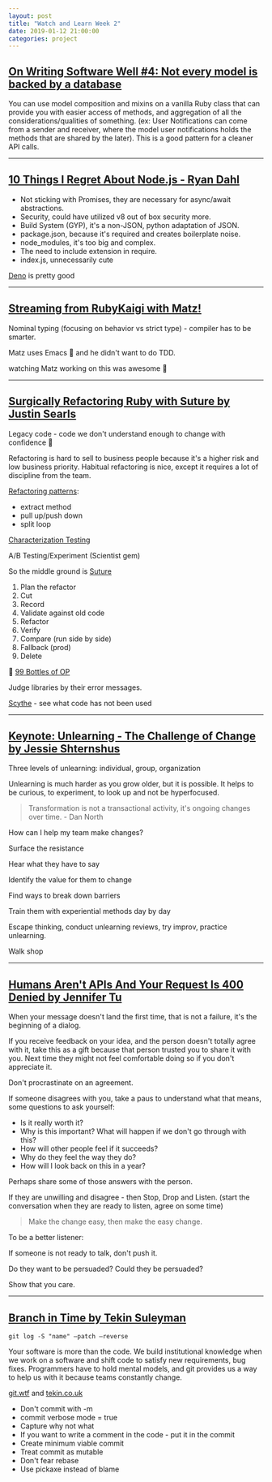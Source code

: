 ```yaml
---
layout: post
title: "Watch and Learn Week 2"
date: 2019-01-12 21:00:00
categories: project
---
```


## [On Writing Software Well #4: Not every model is backed by a database](https://www.youtube.com/watch?v=MQw9zF9IehI)

You can use model composition and mixins on a vanilla Ruby class that can provide you with easier access of methods, and aggregation of all the considerations/qualities of something. (ex: User Notifications can come from a sender and receiver, where the model user notifications holds the methods that are shared by the later). This is a good pattern for a cleaner API calls.

---

## [10 Things I Regret About Node.js - Ryan Dahl](https://www.youtube.com/watch?v=M3BM9TB-8yA)

- Not sticking with Promises, they are necessary for async/await abstractions.
- Security, could have utilized v8 out of box security more.
- Build System (GYP), it's a non-JSON, python adaptation of JSON.
- package.json, because it's required and creates boilerplate noise.
- node_modules, it's too big and complex.
- The need to include extension in require.
- index.js, unnecessarily cute

[Deno](https://github.com/denoland/deno) is pretty good

---

## [Streaming from RubyKaigi with Matz!](https://www.youtube.com/watch?v=zEf6iUIkjf4)

Nominal typing (focusing on behavior vs strict type) - compiler has to be smarter.

Matz uses Emacs 🤪 and he didn't want to do TDD.

watching Matz working on this was awesome 🥴

---

## [Surgically Refactoring Ruby with Suture by Justin Searls](https://www.youtube.com/watch?v=pBginuIW2WU)

Legacy code - code we don't understand enough to change with confidence 💜

Refactoring is hard to sell to business people because it's a higher risk and low business priority. Habitual refactoring is nice, except it requires a lot of discipline from the team.

[Refactoring patterns](https://www.amazon.com/Refactoring-Ruby-Addison-Wesley-Professional/dp/0321984137/ref=sr_1_1?s=books&ie=UTF8&qid=1547174493&sr=1-1&keywords=Refactoring+ruby):

- extract method
- pull up/push down
- split loop

 [Characterization Testing](https://www.amazon.com/Working-Effectively-Legacy-Michael-Feathers/dp/0131177052)

A/B Testing/Experiment (Scientist  gem)

So the middle ground is [Suture](https://github.com/testdouble/suture)

1. Plan the refactor
2. Cut
3. Record
4.  Validate against old code
5. Refactor
6. Verify
7. Compare (run side by side)
8. Fallback (prod)
9. Delete

🌟 [99 Bottles of OP](https://www.sandimetz.com/99bottles/)

Judge libraries by their error messages.

[Scythe](https://github.com/michaelfeathers/scythe) - see what code has not been used

---

## [Keynote: Unlearning - The Challenge of Change by Jessie Shternshus](https://www.youtube.com/watch?v=M0yO5sPxp-w)

Three levels of unlearning: individual, group, organization

Unlearning is much harder as you grow older, but it is possible. It helps to  be curious, to experiment, to look up and not be hyperfocused.

> Transformation is not a transactional activity, it's ongoing changes over time. - Dan North

How can  I help my team make changes?

Surface the resistance

Hear what they have to say

Identify the value for them to change

Find ways to break down barriers

Train them with experiential methods day by day

Escape thinking, conduct unlearning reviews, try improv, practice unlearning.

Walk shop

---

## [Humans Aren't APIs And Your Request Is 400 Denied by Jennifer Tu](https://www.youtube.com/watch?v=jnC-JvbqnlA)

When your message doesn't land the first time, that is not a failure, it's the beginning of a dialog.

If you receive feedback on your idea, and the person doesn't totally agree with it, take this as a gift because that person trusted you to share it with you. Next time they might not feel comfortable doing so if you don't appreciate it.

Don't procrastinate on an agreement.

If someone disagrees with you, take a paus to understand what that means, some questions to ask yourself:

- Is it really worth it?
- Why is this important? What will happen if we don't go through with this?
- How will other people feel if it succeeds?
- Why do they feel the way they do?
- How will I look back on this in a year?

Perhaps share some of those answers with the person.

If they are unwilling and disagree - then Stop, Drop and Listen. (start the conversation when they are ready to listen, agree on some time)

> Make the change easy, then make the easy change.

To be a better listener:

If someone is not ready to talk, don't push it.

Do they want to be persuaded? Could they be persuaded?

Show that you care.

---

## [Branch in Time by Tekin Suleyman](https://www.youtube.com/watch?v=8OOTVxKDwe0)

`git log -S "name" —patch —reverse`

Your software is more than the code. We build institutional knowledge when we work on a software and shift code to satisfy new requirements, bug fixes.  Programmers have to hold mental models, and git provides us a way to help us with it because teams constantly change.

[git.wtf](http://git.wtf) and [tekin.co.uk](http://tekin.co.uk)

- Don't commit with -m
- commit verbose mode = true
- Capture why not what
- If you want to write a comment in the code - put it in the commit
- Create minimum viable commit
- Treat commit as mutable
- Don't fear rebase
- Use pickaxe instead of blame
